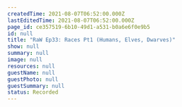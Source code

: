 ```yaml
---
createdTime: 2021-08-07T06:52:00.000Z
lastEditedTime: 2021-08-07T06:52:00.000Z
page_id: ce357519-6b10-49d1-a531-b0a6e6f0e9b5
id: null
title: "RaW Ep33: Races Pt1 (Humans, Elves, Dwarves)"
show: null
summary: null
image: null
resources: null
guestName: null
guestPhoto: null
guestSummary: null
status: Recorded
---
```



